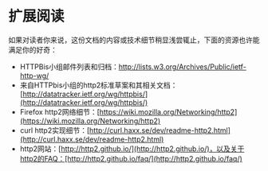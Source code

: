 # 扩展阅读

如果对读者你来说，这份文档的内容或技术细节稍显浅尝辄止，下面的资源也许能满足你的好奇：

- HTTPBis小组邮件列表和归档：[http://lists.w3.org/Archives/Public/ietf-
http-wg/](http://lists.w3.org/Archives/Public/ietf-%20http-wg/)
- 来自HTTPbis小组的http2标准草案和其相关文档：[http://datatracker.ietf.org/wg/httpbis/](http://datatracker.ietf.org/wg/httpbis/)
- Firefox http2网络细节：[https://wiki.mozilla.org/Networking/http2](https://wiki.mozilla.org/Networking/http2)
- curl http2实现细节：[http://curl.haxx.se/dev/readme-http2.html](http://curl.haxx.se/dev/readme-http2.html)
- http2网站：[http://http2.github.io/](http://http2.github.io/)，以及关于http2的FAQ：[http://http2.github.io/faq/](http://http2.github.io/faq/)

